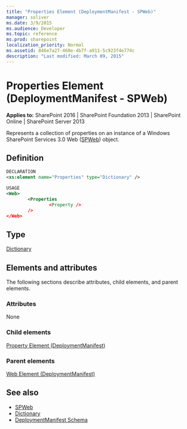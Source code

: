 ```yaml
---
title: "Properties Element (DeploymentManifest - SPWeb)"
manager: soliver
ms.date: 3/9/2015
ms.audience: Developer
ms.topic: reference
ms.prod: sharepoint
localization_priority: Normal
ms.assetid: 846e7a27-468e-4b7f-a911-5c923f4e774c
description: "Last modified: March 09, 2015"
---
```


# Properties Element (DeploymentManifest - SPWeb)

**Applies to:** SharePoint 2016 | SharePoint Foundation 2013 | SharePoint Online | SharePoint Server 2013 
  
Represents a collection of properties on an instance of a Windows SharePoint Services 3.0 Web ([SPWeb](https://msdn.microsoft.com/library/Microsoft.SharePoint.SPWeb.aspx)) object. 

## Definition

```XML
DECLARATION
<xs:element name="Properties" type="Dictionary" />

USAGE
<Web>
        <Properties
                <Property />
        />
</Web>

```

## Type

[Dictionary](https://msdn.microsoft.com/library/System.Collections.Generic.Dictionary.aspx)
  
## Elements and attributes

The following sections describe attributes, child elements, and parent elements.

### Attributes

None
   
### Child elements

[Property Element (DeploymentManifest)](property-element-deploymentmanifest.md)
   
### Parent elements

[Web Element (DeploymentManifest)](web-element-deploymentmanifest.md)
   
## See also

- [SPWeb](https://msdn.microsoft.com/library/Microsoft.SharePoint.SPWeb.aspx)
- [Dictionary](https://msdn.microsoft.com/library/System.Collections.Generic.Dictionary.aspx)
- [DeploymentManifest Schema](deploymentmanifest-schema.md)

